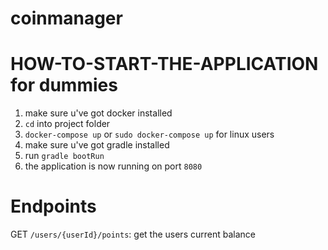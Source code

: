 # coinmanager

# HOW-TO-START-THE-APPLICATION for dummies

1. make sure u've got docker installed
2. `cd` into project folder
3. `docker-compose up` or `sudo docker-compose up` for linux users
4. make sure u've got gradle installed
5. run `gradle bootRun`
6. the application is now running on port `8080`

# Endpoints

GET `/users/{userId}/points`: get the users current balance
